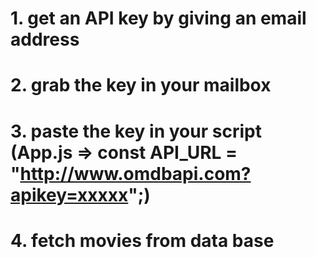 

# 1. get an API key by giving an email address
# 2. grab the key in your mailbox 
# 3. paste the key in your script (App.js => const API_URL = "http://www.omdbapi.com?apikey=xxxxx";)
# 4. fetch movies from data base